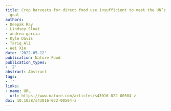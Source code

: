 ```yaml
---
title: Crop harvests for direct food use insufficient to meet the UN’s food security
  goal
authors:
- Deepak Ray
- Lindsey Sloat
- andrea-garcia
- Kyle Davis
- Tariq Ali
- Wei Xie
date: '2022-05-12'
publication: Nature Food
publication_types:
- '2'
abstract: Abstract
tags:
- ''
links:
- name: URL
  url: https://www.nature.com/articles/s43016-022-00504-z
doi: 10.1038/s43016-022-00504-z
---
```

